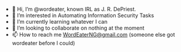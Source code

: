 - 👋 Hi, I’m @wordeater, known IRL as J. R. DePriest.
- 👀 I’m interested in Automating Information Security Tasks
- 🌱 I’m currently learning whatever I can
- 💞️ I’m looking to collaborate on nothing at the moment
- 📫 How to reach me WordEaterNG@gmail.com (someone else got wordeater before I could)

<!---
wordeater/wordeater is a ✨ special ✨ repository because its `README.md` (this file) appears on your GitHub profile.
You can click the Preview link to take a look at your changes.
--->
